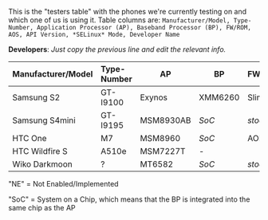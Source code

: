 This is the "testers table" with the phones we're currently testing on and which one of us is using it. Table columns are: `Manufacturer/Model, Type-Number, Application Processor (AP), Baseband Processor (BP), FW/ROM, AOS, API Version, *SELinux* Mode, Developer Name`

**Developers**: *Just copy the previous line and edit the relevant info.*

| Manufacturer/Model    | Type-Number | AP  | BP  | FW/ROM | AOS | API | SELmode | DEV |
|:--------------------- |:----------- | --- | --- |:------ |:--- | --- |:------- |:--- |
Samsung S2 | GT-I9100 | Exynos | XMM6260 | SlimKat | KK4.4.2b4 | 19 | Permissive | E:V:A
Samsung S4mini | GT-I9195 | MSM8930AB | *SoC* | *stock* | JB4.2.2 | 17 | Enforcing | E:V:A
HTC One | M7 | MSM8960 | *SoC* | AOKP | KK4.4.4 | 19 | Permissive | SecUpwN
HTC Wildfire S | A510e | MSM7227T | - | | | | | He3556 |
Wiko Darkmoon | ? | MT6582 | *SoC* | *stock* | JB4.2.2 | | *NE*| andr3jx |

"NE" = Not Enabled/Implemented

"SoC" = System on a Chip, which means that the BP is integrated into the same chip as the AP